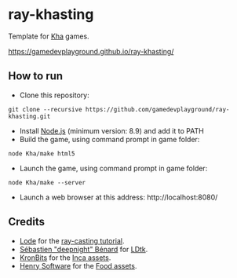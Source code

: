 # ray-khasting

Template for [Kha](http://kha.tech/) games.

https://gamedevplayground.github.io/ray-khasting/

## How to run

* Clone this repository:

```
git clone --recursive https://github.com/gamedevplayground/ray-khasting.git
```

* Install [Node.js](https://nodejs.org/) (minimum version: 8.9) and add it to PATH
* Build the game, using command prompt in game folder:

```
node Kha/make html5
```

* Launch the game, using command prompt in game folder:

```
node Kha/make --server
```

* Launch a web browser at this address: http://localhost:8080/

## Credits
* [Lode](https://lodev.org/) for the [ray-casting tutorial](https://lodev.org/cgtutor/raycasting.html).
* [Sébastien "deepnight" Bénard](https://deepnight.net/) for [LDtk](https://ldtk.io).
* [KronBits](https://kronbits.itch.io/) for the [Inca assets](https://kronbits.itch.io/inca-game-assets).
* [Henry Software](https://henrysoftware.itch.io/) for the [Food assets](https://henrysoftware.itch.io/pixel-food).

